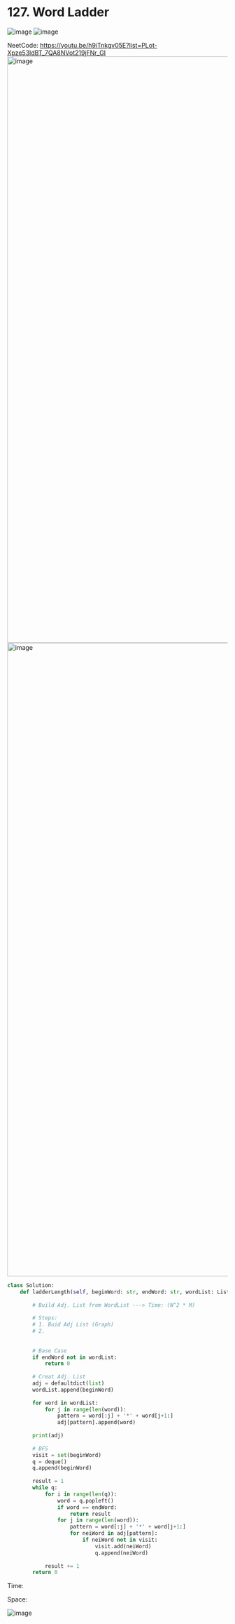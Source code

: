 # 127. Word Ladder

![image](https://user-images.githubusercontent.com/35987583/177059411-7942b991-959f-4b61-abfb-6c16ff0a7070.png)
![image](https://user-images.githubusercontent.com/35987583/177059413-6cdf29ff-309c-4f1b-bd94-ffc4a1bbc39c.png)


NeetCode: https://youtu.be/h9iTnkgv05E?list=PLot-Xpze53ldBT_7QA8NVot219jFNr_GI
<img width="1337" alt="image" src="https://user-images.githubusercontent.com/35987583/177059459-e30dd305-f79c-4978-89d9-6ffc9d905890.png">
<img width="1444" alt="image" src="https://user-images.githubusercontent.com/35987583/177059505-b5f03f15-4581-4166-b593-eade85d7eaee.png">



```python
class Solution:
    def ladderLength(self, beginWord: str, endWord: str, wordList: List[str]) -> int:
        
        # Build Adj. List from WordList ---> Time: (N^2 * M)
        
        # Steps:
        # 1. Buid Adj List (Graph)
        # 2. 
        
        
        # Base Case
        if endWord not in wordList:
            return 0
        
        # Creat Adj. List
        adj = defaultdict(list)
        wordList.append(beginWord)
        
        for word in wordList:
            for j in range(len(word)):
                pattern = word[:j] + '*' + word[j+1:]
                adj[pattern].append(word)
                
        print(adj)
        
        # BFS
        visit = set(beginWord)
        q = deque()
        q.append(beginWord)
        
        result = 1
        while q:
            for i in range(len(q)):
                word = q.popleft()
                if word == endWord:
                    return result
                for j in range(len(word)):
                    pattern = word[:j] + '*' + word[j+1:]
                    for neiWord in adj[pattern]:
                        if neiWord not in visit:
                            visit.add(neiWord)
                            q.append(neiWord)
                
            result += 1
        return 0        
```


Time:

Space: 

![image](https://user-images.githubusercontent.com/35987583/177060132-0d214f4f-ba40-4da6-b0c9-1cd7c5034add.png)
